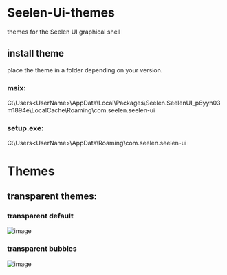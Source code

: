 # Seelen-Ui-themes
themes for the Seelen UI graphical shell


## install theme
place the theme in a folder depending on your version.
### msix: 
C:\Users\<UserName>\AppData\Local\Packages\Seelen.SeelenUI_p6yyn03m1894e\LocalCache\Roaming\com.seelen.seelen-ui
### setup.exe: 
C:\Users\<UserName>\AppData\Roaming\com.seelen.seelen-ui
# Themes
## transparent themes:
  ### transparent default
  ![image](https://github.com/user-attachments/assets/43018718-11c0-44ce-9bf7-fcc2efcbd537)

  ### transparent bubbles
  ![image](https://github.com/user-attachments/assets/3b6763a4-789f-4cbc-a5a7-bf01bd53260d)
